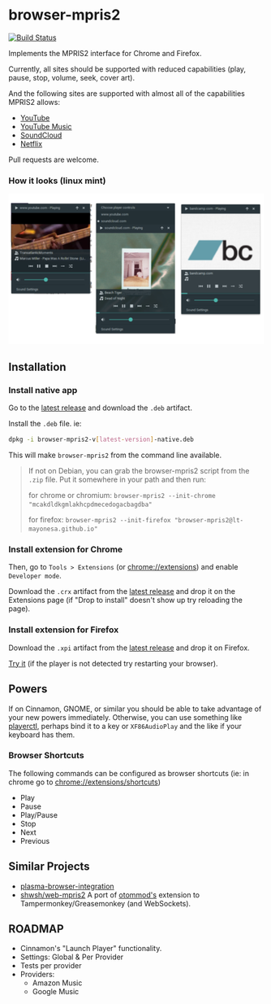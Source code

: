 # browser-mpris2
[![Build Status](https://travis-ci.org/Lt-Mayonesa/browser-mpris2.svg?branch=master)](https://travis-ci.org/Lt-Mayonesa/browser-mpris2)

Implements the MPRIS2 interface for Chrome and Firefox.

Currently, all sites should be supported with reduced capabilities (play, pause, stop, volume, seek, cover art).

And the following sites are supported with almost all of the capabilities MPRIS2 allows:
* [YouTube](https://lt-mayonesa.github.io/browser-mpris2/manual/youtube.html)
* [YouTube Music](https://lt-mayonesa.github.io/browser-mpris2/manual/youtube-music.html)
* [SoundCloud](https://lt-mayonesa.github.io/browser-mpris2/manual/soundcloud.html)
* [Netflix](https://lt-mayonesa.github.io/browser-mpris2/manual/netflix.html)

Pull requests are welcome.

### How it looks (linux mint)
![players screenshot](https://raw.githubusercontent.com/Lt-Mayonesa/browser-mpris2/master/screenshot.png)

## Installation

### Install native app
Go to the [latest release](https://github.com/Lt-Mayonesa/browser-mpris2/releases/latest) and download the `.deb` artifact.

Install the `.deb` file. ie:
```bash
dpkg -i browser-mpris2-v[latest-version]-native.deb
```
This will make `browser-mpris2` from the command line available.

> If not on Debian, you can grab the browser-mpris2 script from the `.zip` file. Put it somewhere in your path and then run:
>
> for chrome or chromium: `browser-mpris2 --init-chrome "mcakdldkgmlakhcpdmecedogacbagdba"`
> 
> for firefox: `browser-mpris2 --init-firefox "browser-mpris2@lt-mayonesa.github.io"`

### Install extension for Chrome
Then, go to `Tools > Extensions` (or [chrome://extensions](chrome://extensions)) and enable `Developer mode`.

Download the `.crx` artifact from the [latest release](https://github.com/Lt-Mayonesa/browser-mpris2/releases/latest) and drop it on the Extensions page (if "Drop to install" doesn't show up try reloading the page).


### Install extension for Firefox

Download the `.xpi` artifact from the [latest release](https://github.com/Lt-Mayonesa/browser-mpris2/releases/latest) and drop it on Firefox.

[Try it](https://www.youtube.com/watch?v=QuoKNZjr8_U) (if the player is not detected try restarting your browser).


## Powers
If on Cinnamon, GNOME, or similar you should be able to take advantage of your new powers immediately. Otherwise, you can use something like [playerctl](https://github.com/acrisci/playerctl), perhaps bind it to a key or `XF86AudioPlay` and the like if your keyboard has them.

### Browser Shortcuts
The following commands can be configured as browser shortcuts (ie: in chrome go to [chrome://extensions/shortcuts](chrome://extensions/shortcuts))
 - Play
 - Pause
 - Play/Pause
 - Stop
 - Next
 - Previous

## Similar Projects
 - [plasma-browser-integration](https://github.com/KDE/plasma-browser-integration)
 - [shwsh/web-mpris2](https://github.com/shwsh/web-mpris2) A port of [otommod's](https://github.com/otommod/browser-mpris2) extension to Tampermonkey/Greasemonkey (and WebSockets).

## ROADMAP
 - Cinnamon's "Launch Player" functionality.
 - Settings: Global & Per Provider
 - Tests per provider
 - Providers:
    - Amazon Music
    - Google Music

